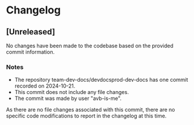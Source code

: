 

  # Changelog

## [Unreleased]

No changes have been made to the codebase based on the provided commit information.

### Notes
- The repository team-dev-docs/devdocsprod-dev-docs has one commit recorded on 2024-10-21.
- This commit does not include any file changes.
- The commit was made by user "avb-is-me".

As there are no file changes associated with this commit, there are no specific code modifications to report in the changelog at this time.

  